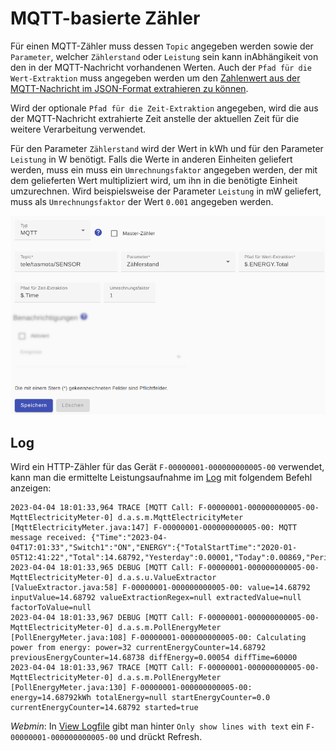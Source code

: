 # MQTT-basierte Zähler

Für einen MQTT-Zähler muss dessen `Topic` angegeben werden sowie der `Parameter`, welcher `Zählerstand` oder `Leistung` sein kann inAbhängikeit von den in der MQTT-Nachricht vorhandenen Werten. Auch der `Pfad für die Wert-Extraktion` muss angegeben werden um den [Zahlenwert aus der MQTT-Nachricht im JSON-Format extrahieren zu können](ValueExtraction_DE.md).

Wird der optionale `Pfad für die Zeit-Extraktion` angegeben, wird die aus der MQTT-Nachricht extrahierte Zeit anstelle der aktuellen Zeit für die weitere Verarbeitung verwendet.

Für den Parameter `Zählerstand` wird der Wert in kWh und für den Parameter `Leistung` in W benötigt. Falls die Werte in anderen Einheiten geliefert werden, muss ein muss ein `Umrechnungsfaktor` angegeben werden, der mit dem gelieferten Wert multipliziert wird, um ihn in die benötigte Einheit umzurechnen. Wird beispielsweise der Parameter `Leistung` in mW geliefert, muss als `Umrechnungsfaktor` der Wert `0.001` angegeben werden.

![MQTT-basierter Zähler](../pics/fe/MqttMeter_DE.png)

## Log
Wird ein HTTP-Zähler für das Gerät `F-00000001-000000000005-00` verwendet, kann man die ermittelte Leistungsaufnahme im [Log](Logging_DE.md) mit folgendem Befehl anzeigen:

```console
2023-04-04 18:01:33,964 TRACE [MQTT Call: F-00000001-000000000005-00-MqttElectricityMeter-0] d.a.s.m.MqttElectricityMeter [MqttElectricityMeter.java:147] F-00000001-000000000005-00: MQTT message received: {"Time":"2023-04-04T17:01:33","Switch1":"ON","ENERGY":{"TotalStartTime":"2020-01-05T12:41:22","Total":14.68792,"Yesterday":0.00001,"Today":0.00869,"Period":1,"Power":32,"ApparentPower":35,"ReactivePower":16,"Factor":0.89,"Voltage":238,"Current":0.148}}
2023-04-04 18:01:33,965 DEBUG [MQTT Call: F-00000001-000000000005-00-MqttElectricityMeter-0] d.a.s.u.ValueExtractor [ValueExtractor.java:58] F-00000001-000000000005-00: value=14.68792 inputValue=14.68792 valueExtractionRegex=null extractedValue=null factorToValue=null
2023-04-04 18:01:33,967 DEBUG [MQTT Call: F-00000001-000000000005-00-MqttElectricityMeter-0] d.a.s.m.PollEnergyMeter [PollEnergyMeter.java:108] F-00000001-000000000005-00: Calculating power from energy: power=32 currentEnergyCounter=14.68792 previousEnergyCounter=14.68738 diffEnergy=0.00054 diffTime=60000
2023-04-04 18:01:33,967 TRACE [MQTT Call: F-00000001-000000000005-00-MqttElectricityMeter-0] d.a.s.m.PollEnergyMeter [PollEnergyMeter.java:130] F-00000001-000000000005-00: energy=14.68792kWh totalEnergy=null startEnergyCounter=0.0 currentEnergyCounter=14.68792 started=true
```

*Webmin*: In [View Logfile](Logging_DE.md#user-content-webmin-logs) gibt man hinter `Only show lines with text` ein `F-00000001-000000000005-00` und drückt Refresh.
